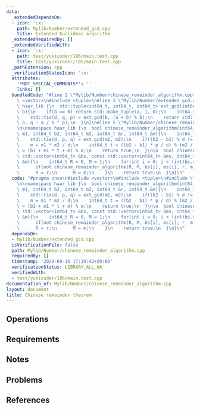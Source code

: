 ```yaml
---
data:
  _extendedDependsOn:
  - icon: ':x:'
    path: Mylib/Number/extended_gcd.cpp
    title: Extended Euclidean algorithm
  _extendedRequiredBy: []
  _extendedVerifiedWith:
  - icon: ':x:'
    path: test/yukicoder/186/main.test.cpp
    title: test/yukicoder/186/main.test.cpp
  _pathExtension: cpp
  _verificationStatusIcon: ':x:'
  attributes:
    '*NOT_SPECIAL_COMMENTS*': ''
    links: []
  bundledCode: "#line 2 \"Mylib/Number/chinese_remainder_algorithm.cpp\"\n#include\
    \ <vector>\n#include <tuple>\n#line 3 \"Mylib/Number/extended_gcd.cpp\"\n\nnamespace\
    \ haar_lib {\n  std::tuple<int64_t, int64_t, int64_t> ext_gcd(int64_t a, int64_t\
    \ b){\n    if(b == 0) return std::make_tuple(a, 1, 0);\n    int64_t d, p, q;\n\
    \    std::tie(d, q, p) = ext_gcd(b, (a + b) % b);\n    return std::make_tuple(d,\
    \ p, q - a / b * p);\n  }\n}\n#line 5 \"Mylib/Number/chinese_remainder_algorithm.cpp\"\
    \n\nnamespace haar_lib {\n  bool chinese_remainder_algorithm(int64_t b1, int64_t\
    \ m1, int64_t b2, int64_t m2, int64_t &r, int64_t &m){\n    int64_t p, q, d;\n\
    \    std::tie(d, p, q) = ext_gcd(m1, m2);\n    if((b2 - b1) % d != 0) return false;\n\
    \    m = m1 * m2 / d;\n    int64_t t = ((b2 - b1) * p / d) % (m2 / d);\n    r\
    \ = (b1 + m1 * t + m) % m;\n    return true;\n  }\n\n  bool chinese_remainder_algorithm(const\
    \ std::vector<int64_t> &bs, const std::vector<int64_t> &ms, int64_t &r, int64_t\
    \ &m){\n    int64_t R = 0, M = 1;\n    for(int i = 0; i < (int)bs.size(); ++i){\n\
    \      if(not chinese_remainder_algorithm(R, M, bs[i], ms[i], r, m)) return false;\n\
    \      R = r;\n      M = m;\n    }\n    return true;\n  }\n}\n"
  code: "#pragma once\n#include <vector>\n#include <tuple>\n#include \"Mylib/Number/extended_gcd.cpp\"\
    \n\nnamespace haar_lib {\n  bool chinese_remainder_algorithm(int64_t b1, int64_t\
    \ m1, int64_t b2, int64_t m2, int64_t &r, int64_t &m){\n    int64_t p, q, d;\n\
    \    std::tie(d, p, q) = ext_gcd(m1, m2);\n    if((b2 - b1) % d != 0) return false;\n\
    \    m = m1 * m2 / d;\n    int64_t t = ((b2 - b1) * p / d) % (m2 / d);\n    r\
    \ = (b1 + m1 * t + m) % m;\n    return true;\n  }\n\n  bool chinese_remainder_algorithm(const\
    \ std::vector<int64_t> &bs, const std::vector<int64_t> &ms, int64_t &r, int64_t\
    \ &m){\n    int64_t R = 0, M = 1;\n    for(int i = 0; i < (int)bs.size(); ++i){\n\
    \      if(not chinese_remainder_algorithm(R, M, bs[i], ms[i], r, m)) return false;\n\
    \      R = r;\n      M = m;\n    }\n    return true;\n  }\n}\n"
  dependsOn:
  - Mylib/Number/extended_gcd.cpp
  isVerificationFile: false
  path: Mylib/Number/chinese_remainder_algorithm.cpp
  requiredBy: []
  timestamp: '2020-09-16 17:10:42+09:00'
  verificationStatus: LIBRARY_ALL_WA
  verifiedWith:
  - test/yukicoder/186/main.test.cpp
documentation_of: Mylib/Number/chinese_remainder_algorithm.cpp
layout: document
title: Chinese remainder theorem
---
```


## Operations

## Requirements

## Notes

## Problems

## References
